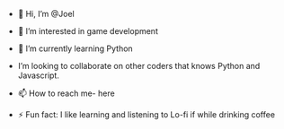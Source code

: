 - 👋 Hi, I’m @Joel
- 👀 I’m interested in game development
- 🌱 I’m currently learning Python
-  I’m looking to collaborate on other coders that knows Python and Javascript.
- 📫 How to reach me- here
  
- ⚡ Fun fact: I like learning and listening to Lo-fi if while drinking coffee

<!---
Joel909090/Joel909090 is a ✨ special ✨ repository because its `README.md` (this file) appears on your GitHub profile.
You can click the Preview link to take a look at your changes.
--->
